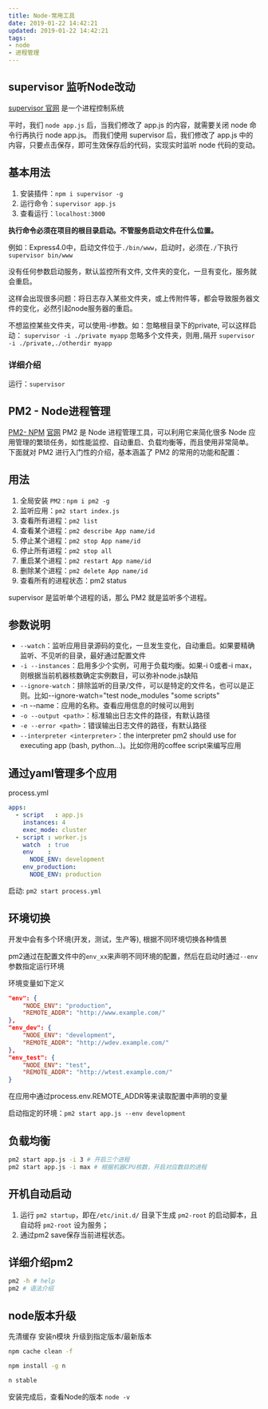 ```yaml
---
title: Node-常用工具
date: 2019-01-22 14:42:21
updated: 2019-01-22 14:42:21
tags:
- node
- 进程管理
---
```


## supervisor 监听Node改动

[supervisor 官网](http://supervisord.org/)
是一个进程控制系统

平时，我们 `node app.js` 后，当我们修改了 app.js 的内容，就需要关闭 node 命令行再执行 node app.js。
而我们使用 supervisor 后，我们修改了 app.js 中的内容，只要点击保存，即可生效保存后的代码，实现实时监听 node 代码的变动。

<!-- more -->

## 基本用法

1. 安装插件：`npm i supervisor -g`
2. 运行命令：`supervisor app.js`
3. 查看运行：`localhost:3000`

**执行命令必须在项目的根目录启动。不管服务启动文件在什么位置。**

例如：Express4.0中，启动文件位于`./bin/www`，启动时，必须在`./`下执行`supervisor bin/www`

没有任何参数启动服务，默认监控所有文件, 文件夹的变化，一旦有变化，服务就会重启。

这样会出现很多问题：将日志存入某些文件夹，或上传附件等，都会导致服务器文件的变化，必然引起node服务器的重启。

不想监控某些文件夹，可以使用-i参数。如：忽略根目录下的private, 可以这样启动：
`supervisor -i ./private myapp`
忽略多个文件夹，则用`,`隔开
`supervisor -i ./private,./otherdir myapp`

### 详细介绍

运行：`supervisor`

## PM2 - Node进程管理

[PM2- NPM](https://www.npmjs.com/package/pm2)
[官网](https://pm2.io/doc/en/runtime/quick-start/)
PM2 是 Node 进程管理工具，可以利用它来简化很多 Node 应用管理的繁琐任务，如性能监控、自动重启、负载均衡等，而且使用非常简单。
下面就对 PM2 进行入门性的介绍，基本涵盖了 PM2 的常用的功能和配置：

## 用法

1. 全局安装 `PM2：npm i pm2 -g`
2. 监听应用：`pm2 start index.js`
3. 查看所有进程：`pm2 list`
4. 查看某个进程：`pm2 describe App name/id`
5. 停止某个进程：`pm2 stop App name/id`
6. 停止所有进程：`pm2 stop all`
7. 重启某个进程：`pm2 restart App name/id`
8. 删除某个进程：`pm2 delete App name/id`
9. 查看所有的进程状态：pm2 status

supervisor 是监听单个进程的话，那么 PM2 就是监听多个进程。

## 参数说明

- `--watch`：监听应用目录源码的变化，一旦发生变化，自动重启。如果要精确监听、不见听的目录，最好通过配置文件
- `-i --instances`：启用多少个实例，可用于负载均衡。如果-i 0或者-i max，则根据当前机器核数确定实例数目，可以弥补node.js缺陷
- `--ignore-watch`：排除监听的目录/文件，可以是特定的文件名，也可以是正则。比如--ignore-watch="test node_modules "some scripts"
- -n --name：应用的名称。查看应用信息的时候可以用到
- `-o --output <path>`：标准输出日志文件的路径，有默认路径
- `-e --error <path>`：错误输出日志文件的路径，有默认路径
- `--interpreter <interpreter>`：the interpreter pm2 should use for executing app (bash, python...)。比如你用的coffee script来编写应用

## 通过yaml管理多个应用

process.yml

```yml
apps:
  - script   : app.js
    instances: 4
    exec_mode: cluster
  - script : worker.js
    watch  : true
    env    :
      NODE_ENV: development
    env_production:
      NODE_ENV: production
```

启动: `pm2 start process.yml`

## 环境切换

开发中会有多个环境(开发，测试，生产等), 根据不同环境切换各种情景

pm2通过在配置文件中的`env_xx`来声明不同环境的配置，然后在启动时通过`--env`参数指定运行环境

环境变量如下定义

```json
"env": {
    "NODE_ENV": "production",
    "REMOTE_ADDR": "http://www.example.com/"
},
"env_dev": {
    "NODE_ENV": "development",
    "REMOTE_ADDR": "http://wdev.example.com/"
},
"env_test": {
    "NODE_ENV": "test",
    "REMOTE_ADDR": "http://wtest.example.com/"
}
```

在应用中通过process.env.REMOTE_ADDR等来读取配置中声明的变量

启动指定的环境：`pm2 start app.js --env development`

## 负载均衡

```bash
pm2 start app.js -i 3 # 开启三个进程
pm2 start app.js -i max # 根据机器CPU核数，开启对应数目的进程
```

## 开机自动启动

1. 运行 `pm2 startup`，即在`/etc/init.d/` 目录下生成 `pm2-root` 的启动脚本，且自动将 `pm2-root` 设为服务；
2. 通过pm2 save保存当前进程状态。

## 详细介绍pm2

```bash
pm2 -h # help
pm2 # 语法介绍
```

## node版本升级

先清缓存
安装n模块
升级到指定版本/最新版本

```bash
npm cache clean -f

npm install -g n

n stable
```

安装完成后，查看Node的版本
`node -v`
